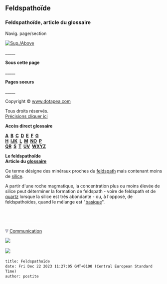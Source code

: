 ## Feldspathoïde
### Feldspathoïde, article du glossaire
 Navig. page/section

[![Sup./Above](_derived/up_cmp_themenoir010_up.gif)](f.html)

\_\_\_\_\_

**Sous cette page**

\_\_\_\_\_

**Pages soeurs**

\_\_\_\_\_

Copyright © www.dotapea.com

Tous droits réservés.  
[Précisions cliquer ici](droitscopie.html)

**Accès direct glossaire**

**[A](a.html)  [B](b.html)  [C](c.html)  [D](d.html)  [E](e.html)  [F](f.html)  [G](g.html)  
[H](h.html)  [IJK](ijk.html)  [L](l.html)  [M](m.html)  [NO](no.html)  [P](p.html)  
[QR](qr.html)  [S](s.html)  [T](t.html)  [UV](uv.html)  [WXYZ](wxyz.html)**

**Le feldspathoïde  
Article du [glossaire](glossaire.html)**

Ce terme désigne des minéraux proches du [feldspath](feldspath.html) mais contenant moins de [silice](silice.html).

A partir d'une roche magmatique, la concentration plus ou moins élevée de silice peut déterminer la formation de feldspath - voire de feldspath et de [quartz](quartz.html) lorsque la silice est très abondante - ou, à l'opposé, de feldspathoïdes, quand le mélange est "[basique](rochesbasiquesacides.html)".



 

 ![](images/transparent122x1.gif)

![](images/flechebas.gif) [Communication](http://www.artrealite.com/annonceurs.htm) 

[![](https://cbonvin.fr/sites/regie.artrealite.com/visuels/campagne1.png)](index-2.html#20131014)

![](https://cbonvin.fr/sites/regie.artrealite.com/visuels/campagne2.png)
```
title: Feldspathoïde
date: Fri Dec 22 2023 11:27:05 GMT+0100 (Central European Standard Time)
author: postite
```
